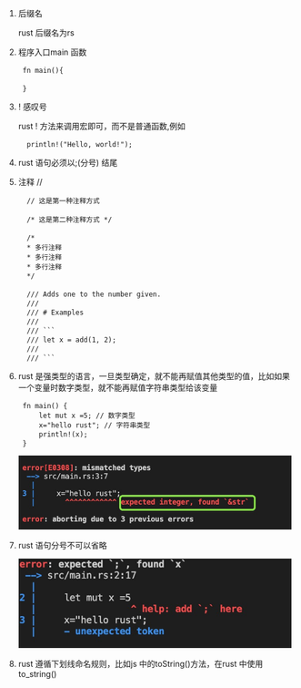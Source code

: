 1. 后缀名

   rust 后缀名为rs

2. 程序入口main 函数

        fn main(){

        }

3. ! 感叹号

   rust ! 方法来调用宏即可，而不是普通函数,例如

         println!("Hello, world!");

4. rust 语句必须以;(分号) 结尾

5. 注释 // 

         // 这是第一种注释方式

         /* 这是第二种注释方式 */

         /*
         * 多行注释
         * 多行注释
         * 多行注释
         */

         /// Adds one to the number given.
         ///
         /// # Examples
         ///
         /// ```
         /// let x = add(1, 2);
         ///
         /// ```

6. rust 是强类型的语言，一旦类型确定，就不能再赋值其他类型的值，比如如果一个变量时数字类型，就不能再赋值字符串类型给该变量


        fn main() {
            let mut x =5; // 数字类型
            x="hello rust"; // 字符串类型
            println!(x);
        }
   ![avartar](../assets/errorType.jpg)     

7. rust 语句分号不可以省略

   ![avartar](../assets/fenhao.jpg)

8. rust 遵循下划线命名规则，比如js 中的toString()方法，在rust 中使用to_string()

   